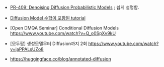 * [PR-409: Denoising Diffusion Probabilistic Models](https://www.youtube.com/watch?v=1j0W_lu55nc)   ; 쉽게 설명함.

* [Diffusion Model 수학이 포함된 tutorial](https://www.youtube.com/watch?v=uFoGaIVHfoE)


* [Open DMQA Seminar] Conditional Diffusion Models
  https://www.youtube.com/watch?v=Q_o0SpXv9kU

* [모두팝] 생성모델무터 Diffusion까지 2회
  https://www.youtube.com/watch?v=jaPPALsUZo8

* https://huggingface.co/blog/annotated-diffusion

